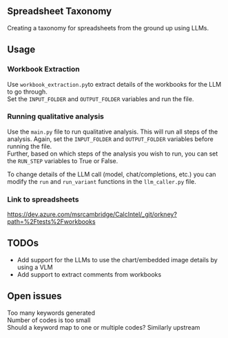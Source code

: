 ## Spreadsheet Taxonomy
Creating a taxonomy for spreadsheets from the ground up using LLMs.

## Usage

### Workbook Extraction
Use ```workbook_extraction.py```to extract details of the workbooks for the LLM to go through.   
Set the ```INPUT_FOLDER``` and ```OUTPUT_FOLDER``` variables and run the file.

### Running qualitative analysis
Use the ```main.py``` file to run qualitative analysis. This will run all steps of the analysis.
Again, set the ```INPUT_FOLDER``` and ```OUTPUT_FOLDER``` variables before running the file.  
Further, based on which steps of the analysis you wish to run, you can set the ```RUN_STEP``` variables to True or False.  
  
To change details of the LLM call (model, chat/completions, etc.) you can modify the ```run``` and ```run_variant``` functions in the ```llm_caller.py``` file.

### Link to spreadsheets
https://dev.azure.com/msrcambridge/CalcIntel/_git/orkney?path=%2Ftests%2Fworkbooks


## TODOs
- Add support for the LLMs to use the chart/embedded image details by using a VLM
- Add support to extract comments from workbooks

## Open issues
Too many keywords generated  
Number of codes is too small  
Should a keyword map to one or multiple codes? Similarly upstream